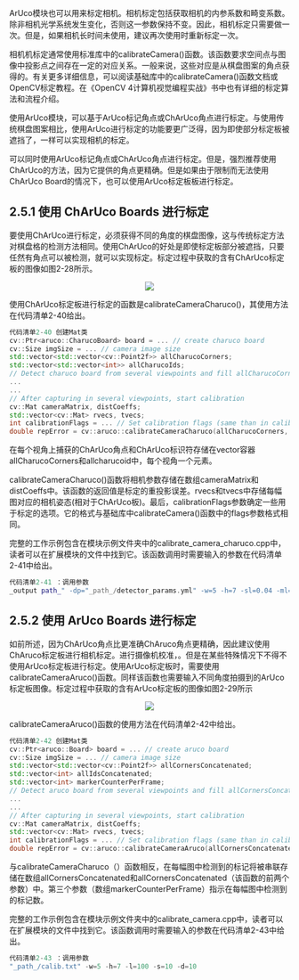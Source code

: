 ArUco模块也可以用来标定相机。相机标定包括获取相机的内参系数和畸变系数。除非相机光学系统发生变化，否则这一参数保持不变。因此，相机标定只需要做一次。但是，如果相机长时间未使用，建议再次使用时重新标定一次。

相机机标定通常使用标准库中的calibrateCamera()函数。该函数要求空间点与图像中投影点之间存在一定的对应关系。一般来说，这些对应是从棋盘图案的角点获得的。有关更多详细信息，可以阅读基础库中的calibrateCamera()函数文档或OpenCV标定教程。在《OpenCV 4计算机视觉编程实战》书中也有详细的标定算法和流程介绍。

使用ArUco模块，可以基于ArUco标记角点或ChArUco角点进行标定。与使用传统棋盘图案相比，使用ArUco进行标定的功能要更广泛得，因为即使部分标定板被遮挡了，一样可以实现相机的标定。

可以同时使用ArUco标记角点或ChArUco角点进行标定。但是，强烈推荐使用ChArUco的方法，因为它提供的角点更精确。但是如果由于限制而无法使用ChArUco Board的情况下，也可以使用ArUco标定板板进行标定。

## 2.5.1	使用 ChArUco Boards 进行标定
要使用ChArUco进行标定，必须获得不同的角度的棋盘图像，这与传统标定方法对棋盘格的检测方法相同。使用ChArUco的好处是即使标定板部分被遮挡，只要任然有角点可以被检测，就可以实现标定。标定过程中获取的含有ChArUco标定板的图像如图2-28所示。
 <center>
<img src="https://img-blog.csdnimg.cn/20200224113108960.png">
</center>

使用ChArUco标定板进行标定的函数是calibrateCameraCharuco()，其使用方法在代码清单2-40给出。

```cpp
代码清单2-40 创建Mat类
cv::Ptr<aruco::CharucoBoard> board = ... // create charuco board
cv::Size imgSize = ... // camera image size
std::vector<std::vector<cv::Point2f>> allCharucoCorners;
std::vector<std::vector<int>> allCharucoIds;
// Detect charuco board from several viewpoints and fill allCharucoCorners and allCharucoIds
...
...
// After capturing in several viewpoints, start calibration
cv::Mat cameraMatrix, distCoeffs;
std::vector<cv::Mat> rvecs, tvecs;
int calibrationFlags = ... // Set calibration flags (same than in calibrateCamera() function)
double repError = cv::aruco::calibrateCameraCharuco(allCharucoCorners, allCharucoIds, board, imgSize, cameraMatrix, distCoeffs, rvecs, tvecs, calibrationFlags);
```
在每个视角上捕获的ChArUco角点和ChArUco标识符存储在vector容器allCharucoCorners和allcharucoid中，每个视角一个元素。

calibrateCameraCharuco()函数将相机参数存储在数组cameraMatrix和distCoeffs中。该函数的返回值是标定的重投影误差。rvecs和tvecs中存储每幅图对应的相机姿态(相对于ChArUco板)。最后，calibrationFlags参数确定一些用于标定的选项。它的格式与基础库中calibrateCamera()函数中的flags参数格式相同。

完整的工作示例包含在模块示例文件夹中的calibrate_camera_charuco.cpp中，读者可以在扩展模块的文件中找到它。该函数调用时需要输入的参数在代码清单2-41中给出。

```cpp
代码清单2-41 ：调用参数
_output path_" -dp="_path_/detector_params.yml" -w=5 -h=7 -sl=0.04 -ml=0.02 -d=10
```

## 2.5.2	使用 ArUco Boards 进行标定
如前所述，因为ChArUco角点比更准确ChAruco角点更精确，因此建议使用ChAruco标定板进行相机标定。进行摄像机校准，。但是在某些特殊情况下不得不使用ArUco标定板进行标定。使用ArUco标定板时，需要使用calibrateCameraAruco()函数。同样该函数也需要输入不同角度拍摄到的ArUco标定板图像。标定过程中获取的含有ArUco标定板的图像如图2-29所示

 <center>
<img src="https://img-blog.csdnimg.cn/20200224113411996.png">
</center>

calibrateCameraAruco()函数的使用方法在代码清单2-42中给出。
```cpp
代码清单2-42 创建Mat类
cv::Ptr<aruco::Board> board = ... // create aruco board
cv::Size imgSize = ... // camera image size
std::vector<std::vector<cv::Point2f>> allCornersConcatenated;
std::vector<int> allIdsConcatenated;
std::vector<int> markerCounterPerFrame;
// Detect aruco board from several viewpoints and fill allCornersConcatenated, allIdsConcatenated and markerCounterPerFrame
...
...
// After capturing in several viewpoints, start calibration
cv::Mat cameraMatrix, distCoeffs;
std::vector<cv::Mat> rvecs, tvecs;
int calibrationFlags = ... // Set calibration flags (same than in calibrateCamera() function)
double repError = cv::aruco::calibrateCameraAruco(allCornersConcatenated, allIdsConcatenated, markerCounterPerFrame, board, imgSize, cameraMatrix, distCoeffs, rvecs, tvecs, calibrationFlags);
```

与calibrateCameraCharuco（）函数相反，在每幅图中检测到的标记将被串联存储在数组allCornersConcatenated和allCornersConcatenated（该函数的前两个参数）中。第三个参数（数组markerCounterPerFrame）指示在每幅图中检测到的标记数。

完整的工作示例包含在模块示例文件夹中的calibrate_camera.cpp中，读者可以在扩展模块的文件中找到它。该函数调用时需要输入的参数在代码清单2-43中给出。

```cpp
代码清单2-43 ：调用参数
"_path_/calib.txt" -w=5 -h=7 -l=100 -s=10 -d=10
```

